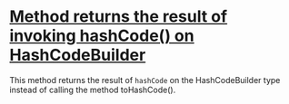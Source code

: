 # [Method returns the result of invoking hashCode() on HashCodeBuilder](http://fb-contrib.sourceforge.net/bugdescriptions.html#CHTH_COMMONS_HASHCODE_BUILDER_TOHASHCODE)

This method returns the result of `hashCode` on the HashCodeBuilder type
			instead of calling the method toHashCode().
